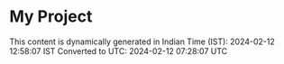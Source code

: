 # My Project

This content is dynamically generated in Indian Time (IST): 2024-02-12 12:58:07 IST
Converted to UTC: 2024-02-12 07:28:07 UTC
